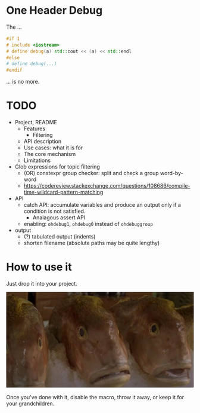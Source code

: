 # One Header Debug

The ...

```c++
#if 1 
# include <iostream>
# define debug(a) std::cout << (a) << std::endl
#else
# define debug(...) 
#endif
```

... is no more.

# TODO

- Project, README
  - Features
    - Filtering
  - API description
  - Use cases: what it is for
  - The core mechanism
  - Limitations
- Glob expressions for topic filtering
  - (OR) constexpr group checker: split and check a group word-by-word
  - https://codereview.stackexchange.com/questions/108686/compile-time-wildcard-pattern-matching
- API
  - catch API: accumulate variables and produce an output only if a condition is not satisfied.
    - Analagous assert API
  - enabling: `ohdebug1`, `ohdebug0` instead of `ohdebuggroup`
- output
  - (?) tabulated output (indents)
  - shorten filename (absolute paths may be quite lengthy)

# How to use it

Just drop it into your project. 

![](./res/pussy.png)

Once you've done with it, disable the macro, throw it away, or keep it for your grandchildren.
